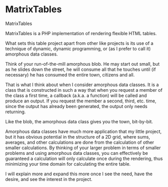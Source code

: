 MatrixTables
============

MatrixTables

MatrixTables is a PHP implementation of rendering flexible HTML tables. 

What sets this table project apart from other like projects is its use of a technique of dynamic, dynamic programming, or 
(as I prefer to call it) amorphous data classes.

Think of your run-of-the-mill amorphous blob. He may start out small, but as he slides down the street, he will consume
all that he touches until (if necessary) he has consumed the entire town, citizens and all.

That is what I think about when I consider amorphous data classes. It is a class that is constructed in such a way
that when you request a member of the class a first time, a callback (a.k.a. a function) will be called and produce an output. 
If you request the member a second, third, etc. time, since the output has already been generated, the output only needs returning.

Like the blob, the amorphous data class gives you the town, bit-by-bit.

Amorphous data classes have much more application that my little project, but it has obvious potential in the structure of a 2D grid, where sums, averages, and other calculations are done from the calculation of other smaller calculations. By thinking of
your larger problem in terms of smaller problems and using amorphous data classes, you can effectively be guaranteed a calculation
will only calculate once during the rendering, thus minimizing your time domain for calculating the entire table.

I will explain more and expand this more once I see the need, have the desire, and see the interest in the project.
